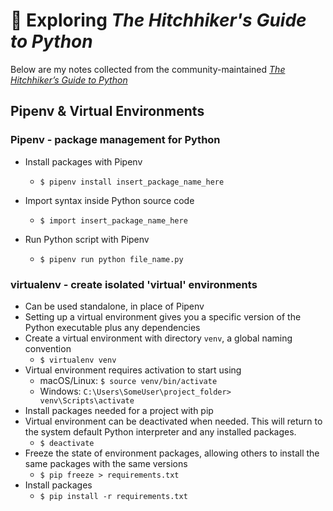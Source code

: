 # 🐍 Exploring *The Hitchhiker's Guide to Python* 
Below are my notes collected from the community-maintained [*The Hitchhiker’s Guide to Python*](https://docs.python-guide.org)

## Pipenv & Virtual Environments

### Pipenv - package management for Python
- Install packages with Pipenv
	- `$ pipenv install insert_package_name_here`

- Import syntax inside Python source code
	- `$ import insert_package_name_here`

- Run Python script with Pipenv
	- `$ pipenv run python file_name.py`
	
### virtualenv - create isolated 'virtual' environments
- Can be used standalone, in place of Pipenv
- Setting up a virtual environment gives you a specific version of the Python executable plus any dependencies
- Create a virtual environment with directory `venv`, a global naming convention
	- `$ virtualenv venv`
- Virtual environment requires activation to start using
	- macOS/Linux: `$ source venv/bin/activate`
	- Windows: `C:\Users\SomeUser\project_folder> venv\Scripts\activate`
- Install packages needed for a project with pip
- Virtual environment can be deactivated when needed. This will return to the system default Python interpreter and any installed packages.
	- `$ deactivate`
- Freeze the state of environment packages, allowing others to install the same packages with the same versions
	- `$ pip freeze > requirements.txt`
- Install packages
	- `$ pip install -r requirements.txt`
